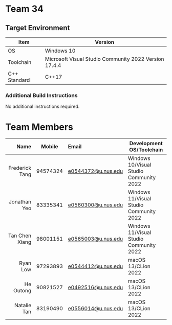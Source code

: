 # Team 34

## Target Environment

Item | Version
-|-
OS | Windows 10
Toolchain | Microsoft Visual Studio Community 2022 Version 17.4.4
C++ Standard | C++17

### Additional Build Instructions

No additional instructions required.

# Team Members

Name | Mobile | Email | Development OS/Toolchain
-:|:-:|:-|-|
Frederick Tang | 94574324 | e0544372@u.nus.edu | Windows 10/Visual Studio Community 2022
Jonathan Yeo   | 83335341 | e0560300@u.nus.edu | Windows 11/Visual Studio Community 2022
Tan Chen Xiang | 98001151 | e0565003@u.nus.edu | Windows 11/Visual Studio Community 2022
Ryan Low	   | 97293893 | e0544412@u.nus.edu | macOS 13/CLion 2022
He Outong	   | 90821527 | e0492516@u.nus.edu | macOS 13/CLion 2022
Natalie Tan	   | 83190490 | e0556014@u.nus.edu | macOS 13/CLion 2022
